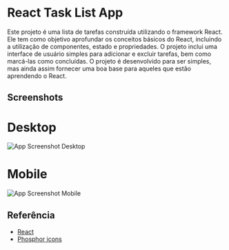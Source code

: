 
# React Task List App

Este projeto é uma lista de tarefas construída utilizando o framework React. Ele tem como objetivo aprofundar os conceitos básicos do React, incluindo a utilização de componentes, estado e propriedades. O projeto inclui uma interface de usuário simples para adicionar e excluir tarefas, bem como marcá-las como concluídas. O projeto é desenvolvido para ser simples, mas ainda assim fornecer uma boa base para aqueles que estão aprendendo o React.


## Screenshots

# Desktop
![App Screenshot Desktop](https://user-images.githubusercontent.com/68665689/213324409-73a5b6d9-d93e-4b98-abd5-b340bb84feb4.png)


# Mobile
![App Screenshot Mobile](https://user-images.githubusercontent.com/68665689/213324428-5a03cea8-58db-4e4d-b3d8-bcf6e9ff8014.png)



## Referência

 - [React](https://reactjs.org/docs)
 - [Phosphor icons](https://phosphoricons.com/)

